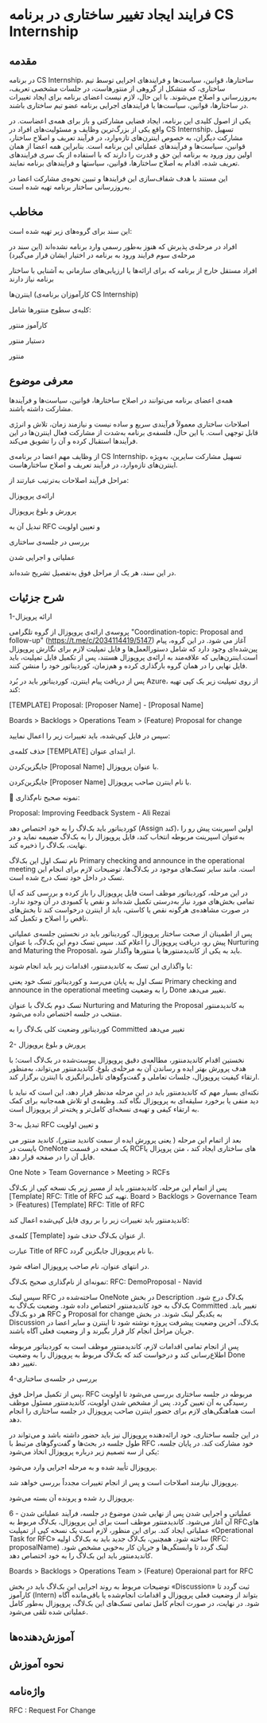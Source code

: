# فرایند ایجاد تغییر ساختاری در برنامه CS Internship
## مقدمه
در برنامه CS Internship، ساختارها، قوانین، سیاست‌ها و فرایندهای اجرایی توسط تیم ساختاری، که متشکل از گروهی از منتورهاست، در جلسات مشخصی تعریف، به‌روزرسانی و اصلاح می‌شوند. با این حال، لازم نیست اعضای برنامه برای ایجاد تغییرات در ساختارها، قوانین، سیاست‌ها یا فرایندهای اجرایی برنامه عضو تیم ساختاری باشند.

یکی از اصول کلیدی این برنامه، ایجاد فضایی مشارکتی و باز برای همه‌ی اعضاست. در واقع یکی از بزرگ‌ترین وظایف و مسئولیت‌های افراد در CS Internship، تسهیل مشارکت دیگران، به خصوص اینترن‌های تازه‌وارد، در فرآیند تعریف و اصلاح ساختار، قوانین، سیاست‌ها و فرآیندهای عملیاتی این برنامه است. بنابراین همه اعضا از همان اولین روز ورود به برنامه این حق و قدرت را دارند که با استفاده از یک سری فرایندهای تعریف شده، اقدام به اصلاح ساختارها، قوانین، سیاستها و فرایند‌های برنامه نمایند.

این مستند با هدف شفاف‌سازی این فرایندها و تبیین نحوه‌ی مشارکت اعضا در به‌روزرسانی ساختار برنامه تهیه شده است.



## مخاطب
این سند برای گروه‌های زیر تهیه شده است:

افراد در مرحله‌ی پذیرش که هنوز به‌طور رسمی وارد برنامه نشده‌اند
(این سند در مرحله‌ی سوم فرایند ورود به برنامه در اختیار ایشان قرار می‌گیرد)

افراد مستقل خارج از برنامه که برای ارائه‌ها یا ارزیابی‌های سازمانی به آشنایی با ساختار برنامه نیاز دارند

اینترن‌ها (کارآموزان برنامه‌ی CS Internship)

کلیه‌ی سطوح منتورها شامل:

کارآموز منتور

دستیار منتور

منتور

## معرفی موضوع  
همه‌ی اعضای برنامه می‌توانند در اصلاح ساختارها، قوانین، سیاست‌ها و فرآیندها مشارکت داشته باشند.

اصلاحات ساختاری معمولاً فرآیندی سریع و ساده نیست و نیازمند زمان، تلاش و انرژی قابل توجهی است. با این حال، فلسفه‌ی برنامه به‌شدت از مشارکت فعال اینترن‌ها در این فرآیندها استقبال کرده و آن را تشویق می‌کند.

از وظایف مهم اعضا در برنامه‌ی CS Internship، تسهیل مشارکت سایرین، به‌ویژه اینترن‌های تازه‌وارد، در فرآیند تعریف و اصلاح ساختارهاست.

مراحل فرآیند اصلاحات به‌ترتیب عبارتند از:

ارائه‌ی پروپوزال

پرورش و بلوغ پروپوزال

تبدیل آن به RFC و تعیین اولویت

بررسی در جلسه‌ی ساختاری

عملیاتی و اجرایی شدن

در این سند، هر یک از مراحل فوق به‌تفصیل تشریح شده‌اند.
## شرح جزئیات  
1-ارائه پروپزال

پروسه‌ی ارائه‌ی پروپوزال از گروه تلگرامی "Coordination-topic: Proposal and follow-up" (https://t.me/c/2034114419/5147) آغاز می شود. در این گروه، پیام پین‌شده‌ای وجود دارد که شامل دستورالعمل‌ها و فایل تمپلیت لازم برای نگارش پروپوزال است.اینترن‌هایی که علاقه‌مند به ارائه‌ی پروپوزال هستند، پس از تکمیل فایل تمپلیت، باید فایل نهایی را در همان گروه بارگذاری کرده و هم‌زمان، کوردیناتور خود را منشن کنند.


پس از دریافت پیام اینترن، کوردیناتور باید در بُرد Azure، از روی تمپلیت زیر یک کپی تهیه کند:

[TEMPLATE] Proposal: [Proposer Name] - [Proposal Name]

Boards > Backlogs > Operations Team > (Feature) Proposal for change

سپس در فایل کپی‌شده، باید تغییرات زیر را اعمال نمایید:

حذف کلمه‌ی [TEMPLATE] از ابتدای عنوان.

جایگزین‌کردن [Proposal Name] با عنوان پروپوزال.

جایگزین‌کردن [Proposer Name] با نام اینترن صاحب پروپوزال.

📌 نمونه صحیح نام‌گذاری:

Proposal: Improving Feedback System - Ali Rezai

کوردیناتور باید بک‌لاگ را به خود اختصاص دهد (Assign کند)، اولین اسپرینت پیش رو را به‌عنوان اسپرینت مربوطه انتخاب کند، فایل پروپوزال را به بک‌لاگ ضمیمه نماید و در نهایت، بک‌لاگ را ذخیره کند.




نام تسک اول این بک‌لاگ Primary checking and announce in the operational meeting است. مانند سایر تسک‌های موجود در بک‌لاگ‌ها، توضیحات لازم برای انجام این تسک در داخل خود تسک درج شده است.

در این مرحله، کوردیناتور موظف است فایل پروپوزال را باز کرده و بررسی کند که آیا تمامی بخش‌های مورد نیاز به‌درستی تکمیل شده‌اند و نقص یا کمبودی در آن وجود ندارد. در صورت مشاهده‌ی هرگونه نقص یا کاستی، باید از اینترن درخواست کند تا بخش‌های ناقص را اصلاح و تکمیل کند.

پس از اطمینان از صحت ساختار پروپوزال، کوردیناتور باید در نخستین جلسه‌ی عملیاتی پیش‌ رو، دریافت پروپوزال را اعلام کند. سپس تسک دوم این بک‌لاگ، با عنوان Nurturing and Maturing the Proposal، باید به یکی از کاندیدمنتورها یا منتورها واگذار شود.

با واگذاری این تسک به کاندیدمنتور، اقدامات زیر باید انجام شوند:

تسک اول به پایان می‌رسد و کوردیناتور تسک خود یعنی Primary checking and announce in the operational meeting را به وضعیت Done تغییر می‌دهد.

تسک دوم بک‌لاگ با عنوان Nurturing and Maturing the Proposal به کاندیدمنتور منتخب در جلسه اختصاص داده می‌شود.

کوردیناتور وضعیت کلی بک‌لاگ را به Committed تغییر می‌دهد

2- پرورش و بلوغ پروپوزال

نخستین اقدام کاندیدمنتور، مطالعه‌ی دقیق پروپوزال پیوست‌شده در بک‌لاگ است؛ با هدف پرورش بهتر ایده و رساندن آن به مرحله‌ی بلوغ. کاندیدمنتور می‌تواند، به‌منظور ارتقاء کیفیت پروپوزال، جلسات تعاملی و گفت‌وگوهای تأمل‌برانگیزی با اینترن برگزار کند.

نکته‌ای بسیار مهم که کاندیدمنتور باید در این مرحله مدنظر قرار دهد، این است که نباید با دید منفی یا برخورد سلیقه‌ای به پروپوزال نگاه کند. وظیفه‌ی او تلاش همه‌جانبه برای کمک به ارتقاء کیفی و تهیه‌ی نسخه‌ای کامل‌تر و پخته‌تر از پروپوزال است.

3-تبدیل به RFC و تعیین اولویت

بعد از اتمام این مرحله ( یعنی پرورش ایده از سمت کاندید منتور)، کاندید منتور می بایست در OneNote یک صفحه در قسمت RCFهای ساختاری ایجاد کند ، متن پروپزال یا فایل آن را در صفحه قرار دهد.

One Note > Team Governance > Meeting > RCFs

پس از اتمام این مرحله، کاندیدمنتور باید از مسیر زیر یک نسخه کپی از بک‌لاگ [Template] RFC: Title of RFC تهیه کند.
Board > Backlogs > Governance Team > (Features) [Template] RFC: Title of RFC

کاندیدمنتور باید تغییرات زیر را بر روی فایل کپی‌شده اعمال کند:

کلمه‌ی [Template] از عنوان بک‌لاگ حذف شود.

عبارت Title of RFC با نام پروپوزال جایگزین گردد.

در انتهای عنوان، نام صاحب پروپوزال اضافه شود.

نمونه‌ای از نام‌گذاری صحیح بک‌لاگ:
RFC: DemoProposal - Navid

سپس لینک RFC ساخته‌شده در OneNote در بخش Description بک‌لاگ درج شود.
بک‌لاگ به خود کاندیدمنتور اختصاص داده شود.
وضعیت بک‌لاگ به Committed تغییر یابد.
هر دو بک‌لاگ RFC و Proposal for change به یکدیگر لینک شوند.
در بخش Discussion بک‌لاگ، آخرین وضعیت پیشرفت پروژه نوشته شود تا اینترن و سایر اعضا در جریان مراحل انجام کار قرار بگیرند و از وضعیت فعلی آگاه باشند.


پس از انجام تمامی اقدامات لازم، کاندیدمنتور موظف است به کوردیناتور مربوطه اطلاع‌رسانی کند و درخواست کند که بک‌لاگ مربوط به پروپوزال را به وضعیت Done تغییر دهد.

4-بررسی در جلسه‌ی ساختاری

پس از تکمیل مراحل فوق، RFC مربوطه در جلسه ساختاری بررسی می‌شود تا اولویت رسیدگی به آن تعیین گردد.
پس از مشخص شدن اولویت، کاندیدمنتور مسئول موظف است هماهنگی‌های لازم برای حضور اینترن صاحب پروپوزال در جلسه ساختاری را انجام دهد.

در این جلسه ساختاری، خود ارائه‌دهنده پروپوزال نیز باید حضور داشته باشد و می‌تواند در طول جلسه در بحث‌ها و گفت‌وگوهای مرتبط با RFC خود مشارکت کند.
در پایان جلسه، یکی از سه تصمیم زیر درباره پروپوزال اتخاذ می‌شود:

پروپوزال تأیید شده و به مرحله اجرایی وارد می‌شود.

پروپوزال نیازمند اصلاحات است و پس از انجام تغییرات مجدداً بررسی خواهد شد.

پروپوزال رد شده و پرونده آن بسته می‌شود.

6 - عملیاتی و اجرایی شدن 
پس از نهایی شدن موضوع در جلسه، فرآیند عملیاتی شدن آن آغاز می‌شود. کاندیدمنتور موظف است برای این پروپوزال، بک‌لاگ مربوط به RFCهای عملیاتی ایجاد کند.
برای این منظور، لازم است یک نسخه کپی از تمپلیت «Operational Task for RFC» ساخته شود. همچنین، بک‌لاگ جدید باید به بک‌لاگ اولیه (RFC: proposalName) لینک گردد تا وابستگی‌ها و جریان کار به‌خوبی مشخص شود.
کاندیدمنتور باید این بک‌لاگ را به خود اختصاص دهد.

Boards > Backlogs > Operations Team > (Feature) Operaional part for RFC

توضیحات مربوط به روند اجرایی این بک‌لاگ باید در بخش «Discussion» ثبت گردد تا کارآموز (Intern) بتواند از وضعیت فعلی پروپوزال و اقدامات انجام‌شده یا باقی‌مانده آگاه شود.
در نهایت، در صورت انجام کامل تمامی تسک‌های این بک‌لاگ، پروپوزال به‌طور کامل عملیاتی شده تلقی می‌شود.


## آموزش‌دهنده‌ها


## نحوه آموزش


## واژه‌نامه

RFC : Request For Change
